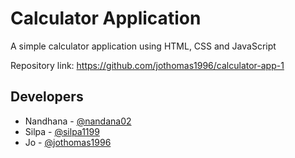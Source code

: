 # Calculator Application
A simple calculator application using HTML, CSS and JavaScript

Repository link: https://github.com/jothomas1996/calculator-app-1

## Developers

- Nandhana - [@nandana02](https://github.com/nandana02)
- Silpa - [@silpa1199](https://github.com/silpa1199)
- Jo - [@jothomas1996](https://github.com/jothomas1996)
